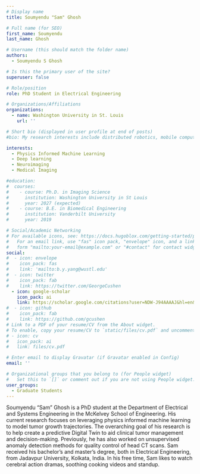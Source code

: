 ```yaml
---
# Display name
title: Soumyendu "Sam" Ghosh

# Full name (for SEO)
first_name: Soumyendu
last_name: Ghosh

# Username (this should match the folder name)
authors:
  - Soumyendu S Ghosh

# Is this the primary user of the site?
superuser: false

# Role/position
role: PhD Student in Electrical Engineering

# Organizations/Affiliations
organizations:
  - name: Washington University in St. Louis
    url: ''

# Short bio (displayed in user profile at end of posts)
#bio: My research interests include distributed robotics, mobile computing and programmable matter.

interests:
  - Physics Informed Machine Learning
  - Deep learning
  - Neuroimaging
  - Medical Imaging

#education:
#  courses:
#    - course: Ph.D. in Imaging Science
#      institution: Washington University in St Louis
#      year: 2027 (expected)
#    - course: B.E. in Biomedical Engineering
#      institution: Vanderbilt University
#      year: 2019

# Social/Academic Networking
# For available icons, see: https://docs.hugoblox.com/getting-started/page-builder/#icons
#   For an email link, use "fas" icon pack, "envelope" icon, and a link in the
#   form "mailto:your-email@example.com" or "#contact" for contact widget.
social:
#  - icon: envelope
#    icon_pack: fas
#    link: 'mailto:b.y.yang@wustl.edu'
#  - icon: twitter
#    icon_pack: fab
#    link: https://twitter.com/GeorgeCushen
  - icon: google-scholar
    icon_pack: ai
    link: https://scholar.google.com/citations?user=NDW-J94AAAAJ&hl=en&oi=ao
#  - icon: github
#    icon_pack: fab
#    link: https://github.com/gcushen
# Link to a PDF of your resume/CV from the About widget.
# To enable, copy your resume/CV to `static/files/cv.pdf` and uncomment the lines below.
# - icon: cv
#   icon_pack: ai
#   link: files/cv.pdf

# Enter email to display Gravatar (if Gravatar enabled in Config)
email: ''

# Organizational groups that you belong to (for People widget)
#   Set this to `[]` or comment out if you are not using People widget.
user_groups:
  - Graduate Students
---
```


Soumyendu “Sam” Ghosh is a PhD student at the Department of Electrical and Systems Engineering in the McKelvey School of Engineering. His current research focuses on leveraging physics informed machine learning to model tumor growth trajectories. The overarching goal of his research is to help create a predictive Digital Twin to aid clinical tumor management and decision-making. Previously, he has also worked on unsupervised anomaly detection methods for quality control of head CT scans. Sam received his bachelor’s and master’s degree, both in Electrical Engineering, from Jadavpur University, Kolkata, India. 
In his free time, Sam likes to watch cerebral action dramas, soothing cooking videos and standup.

